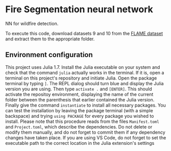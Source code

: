 # Fire Segmentation neural network
NN for wildfire detection.

To execute this code, download datasets 9 and 10 from the [FLAME dataset](https://ieee-dataport.org/open-access/flame-dataset-aerial-imagery-pile-burn-detection-using-drones-uavs) and extract them to the appropriate folder.



## Environment configuration

This project uses Julia 1.7. Install the Julia executable on your system and check that the command `julia` actually works in the terminal. If it is, open a terminal on this project's repository and initiate Julia. Open the package terminal by typing `]`. The REPL dialog should turn blue and display the Julia version you are using. Then type `activate .` and `[ENTER]`. This should activate the repositoy environment, displaying the name of the current folder between the parenthesis that earlier contained the Julia version. Finally give the command `instantiate` to install all necessary packages. You can test the installation by leaving the package terminal (with a simple backspace) and trying `using PACKAGE` for every package you wished to install. Please note that this procedure reads from the files `Manifest.toml` and `Project.toml`, which describe the dependencies. Do not delete or modify them manually, and do not forget to commit them if any dependency changes have taken place. If you are using VS Code, do not forget to set the executable path to the correct location in the Julia extension's settings